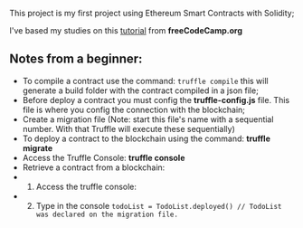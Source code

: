This project is my first project using Ethereum Smart Contracts with Solidity;

I've based my studies on this [tutorial](https://www.youtube.com/watch?v=coQ5dg8wM2o&list=PLQLTU9dUD38qBl5AZeGl9ufwPyxgRK974&index=3&t=683s) from **freeCodeCamp.org**

## Notes from a beginner:
- To compile a contract use the command: `truffle compile` this will generate a build folder with the contract compiled in a json file;
- Before deploy a contract you must config the **truffle-config.js** file. This file is where you config the connection with the blockchain;
- Create a migration file (Note: start this file's name with a sequential number. With that Truffle will execute these sequentially)
- To deploy a contract to the blockchain using the command: **truffle migrate**
- Access the Truffle Console: **truffle console**
- Retrieve a contract from a blockchain:
- 1. Access the truffle console: 
- 2. Type in the console `todoList = TodoList.deployed() // TodoList was declared on the migration file.`
